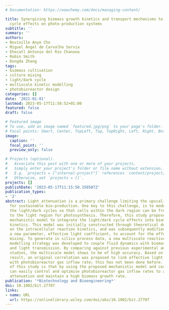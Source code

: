 ```yaml
---
# Documentation: https://wowchemy.com/docs/managing-content/

title: Synergising biomass growth kinetics and transport mechanisms to simulate light/dark
  cycle effects on photo-production systems
subtitle: ''
summary: ''
authors:
- Bovinille Anye Cho
- Miguel Ángel de Carvalho Servia
- Ehecatl Antonio del Río Chanona
- Robin Smith
- Dongda Zhang
tags:
- biomass cultivation
- culture mixing
- light/dark cycle
- multiscale kinetic modelling
- photobioreactor design
categories: []
date: '2021-01-01'
lastmod: 2023-05-17T11:58:52+01:00
featured: false
draft: false

# Featured image
# To use, add an image named `featured.jpg/png` to your page's folder.
# Focal points: Smart, Center, TopLeft, Top, TopRight, Left, Right, BottomLeft, Bottom, BottomRight.
image:
  caption: ''
  focal_point: ''
  preview_only: false

# Projects (optional).
#   Associate this post with one or more of your projects.
#   Simply enter your project's folder or file name without extension.
#   E.g. `projects = ["internal-project"]` references `content/project/deep-learning/index.md`.
#   Otherwise, set `projects = []`.
projects: []
publishDate: '2023-05-17T11:15:50.150507Z'
publication_types:
- '2'
abstract: Light attenuation is a primary challenge limiting the upscaling of photobioreactors
  for sustainable bio-production. One key to this challenge, is to model and optimise
  the light/dark cycles so that cells within the dark region can be frequently transferred
  to the light region for photosynthesis. Therefore, this study proposes the first
  mechanistic model to integrate the light/dark cycle effects into biomass growth
  kinetics. This model was initially constructed through theoretical derivation based
  on the intracellular reaction kinetics, and was subsequently modified by embedding
  a new parameter, effective light coefficient, to account for the effects of culture
  mixing. To generate in silico process data, a new multiscale reactive transport
  modelling strategy was developed to couple fluid dynamics with biomass growth kinetics
  and light transmission. By comparing against previous experimental and computational
  studies, the multiscale model shows to be of high accuracy. Based on its simulation
  result, an original correlation was proposed to link effective light coefficient
  with photobioreactor gas inflow rate; this has not been done before. The impact
  of this study is that by using the proposed mechanistic model and correlation, we
  can easily control and optimise photobioreactor gas inflow rates to alleviate light
  attenuation and maintain a high biomass growth rate.
publication: '*Biotechnology and Bioengineering*'
doi: 10.1002/bit.27707
links:
- name: URL
  url: https://onlinelibrary.wiley.com/doi/abs/10.1002/bit.27707
---
```


